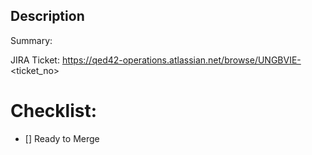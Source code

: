 ## Description

Summary: 

JIRA Ticket: https://qed42-operations.atlassian.net/browse/UNGBVIE-<ticket_no>


# Checklist:

- [] Ready to Merge
